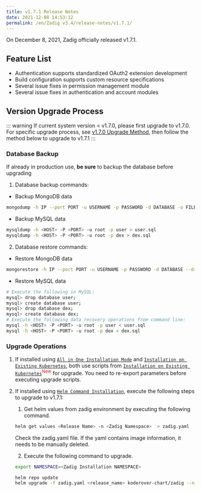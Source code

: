 ```yaml
---
title: v1.7.1 Release Notes
date: 2021-12-08 14:53:12
permalink: /en/Zadig v3.4/release-notes/v1.7.1/
---
```

On December 8, 2021, Zadig officially released v1.7.1.

## Feature List

- Authentication supports standardized OAuth2 extension development
- Build configuration supports custom resource specifications
- Several issue fixes in permission management module
- Several issue fixes in authentication and account modules

## Version Upgrade Process
::: warning
If current system version < v1.7.0, please first upgrade to v1.7.0. For specific upgrade process, see [v1.7.0 Upgrade Method](/v1.7.1/release-notes/v1.7.0/#版本升级过程), then follow the method below to upgrade to v1.7.1
:::

### Database Backup
If already in production use, **be sure** to backup the database before upgrading
1. Database backup commands:
- Backup MongoDB data
```bash
mongodump -h IP --port PORT -u USERNAME -p PASSWORD -d DATABASE -o FILE_PATH
```
- Backup MySQL data
```bash
mysqldump -h <HOST> -P <PORT> -u root -p user > user.sql
mysqldump -h <HOST> -P <PORT> -u root -p dex > dex.sql
```
2. Database restore commands:
- Restore MongoDB data
```bash
mongorestore -h IP --port PORT -u USERNAME -p PASSWORD -d DATABASE --drop FILE_PATH
```
- Restore MySQL data
```bash
# Execute the following in MySQL:
mysql> drop database user;
mysql> create database user;
mysql> drop database dex;
mysql> create database dex;
# Execute the following data recovery operations from command line:
mysql -h <HOST> -P <PORT> -u root -p user < user.sql
mysql -h <HOST> -P <PORT> -u root -p dex < dex.sql
```

### Upgrade Operations
1. If installed using [`All in One Installation Mode`](/v1.7.0/install/all-in-one/) and [`Installation on Existing Kubernetes`](/v1.7.0/install/install-on-k8s/), both use scripts from [`Installation on Existing Kubernetes`](/v1.7.1/install/install-on-k8s/)<sup style='color: red'>New</sup> for upgrade. You need to re-export parameters before executing upgrade scripts.

2. If installed using [`Helm Command Installation`](/v1.7.0/install/helm-deploy/), execute the following steps to upgrade to v1.7.1:

    1. Get helm values from zadig environment by executing the following command.

    ```bash
    helm get values <Release Name> -n <Zadig Namespace>  > zadig.yaml
    ```

    Check the zadig.yaml file. If the yaml contains image information, it needs to be manually deleted.

    2. Execute the following command to upgrade.

    ```bash
    export NAMESPACE=<Zadig Installation NAMESPACE>

    helm repo update
    helm upgrade -f zadig.yaml <release_name> koderover-chart/zadig --namespace ${NAMESPACE} --version=1.7.1
    ```
